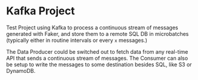 # Kafka Project
Test Project using Kafka to process a continuous stream of messages generated with Faker, and store them to a remote SQL DB in microbatches (typically either in routine intervals or every `x` messages.)

The Data Producer could be switched out to fetch data from any real-time API that sends a continuous stream of messages.  The Consumer can also be setup to write the messages to some destination besides SQL, like S3 or DynamoDB.
